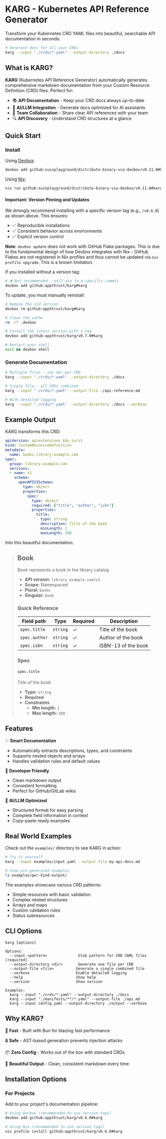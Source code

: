 # KARG - Kubernetes API Reference Generator

Transform your Kubernetes CRD YAML files into beautiful, searchable API documentation in seconds.

```bash
# Generate docs for all your CRDs
karg --input "./crds/*.yaml" --output-directory ./docs
```

## What is KARG?

**KARG** (Kubernetes API Reference Generator) automatically generates comprehensive markdown documentation from your Custom Resource Definition (CRD) files. Perfect for:

- 📚 **API Documentation** - Keep your CRD docs always up-to-date
- 🤖 **AI/LLM Integration** - Generate docs optimized for AI assistants
- 👥 **Team Collaboration** - Share clear API references with your team
- 🔍 **API Discovery** - Understand CRD structures at a glance

## Quick Start

### Install

Using [Devbox](https://www.jetify.com/devbox):

<!-- begin:devbox_install - DON'T EDIT: This block will be replaced by CI -->
```bash
devbox add github:suinplayground/distribute-binary-via-devbox/v0.11.0#karg
```
<!-- end:devbox_install -->

Using [Nix](https://nixos.org/):

<!-- begin:nix_install - DON'T EDIT: This block will be replaced by CI -->
```bash
nix run github:suinplayground/distribute-binary-via-devbox/v0.11.0#karg -- --help
```
<!-- end:nix_install -->

#### Important: Version Pinning and Updates

We strongly recommend installing with a specific version tag (e.g., `/v0.6.0`) as shown above. This ensures:
- ✅ Reproducible installations
- ✅ Consistent behavior across environments
- ✅ Explicit version control

**Note**: `devbox update` does not work with GitHub Flake packages. This is due to the fundamental design of how Devbox integrates with Nix - GitHub Flakes are not registered in Nix profiles and thus cannot be updated via `nix profile upgrade`. This is a known limitation. 

If you installed without a version tag:
```bash
# ❌ Not recommended - will pin to a specific commit
devbox add github:appthrust/karg#karg
```

To update, you must manually reinstall:
```bash
# Remove the old version
devbox rm github:appthrust/karg#karg

# Clean the cache
rm -rf .devbox

# Install the latest version with a tag
devbox add github:appthrust/karg/v0.7.0#karg

# Restart your shell
exit && devbox shell
```

### Generate Documentation

```bash
# Multiple files - one doc per CRD
karg --input "./crds/*.yaml" --output-directory ./docs

# Single file - all CRDs combined
karg --input "./crds/*.yaml" --output-file ./api-reference.md

# With detailed logging
karg --input "./crds/*.yaml" --output-directory ./docs --verbose
```

## Example Output

KARG transforms this CRD:

```yaml
apiVersion: apiextensions.k8s.io/v1
kind: CustomResourceDefinition
metadata:
  name: books.library.example.com
spec:
  group: library.example.com
  versions:
  - name: v1
    schema:
      openAPIV3Schema:
        type: object
        properties:
          spec:
            type: object
            required: ["title", "author", "isbn"]
            properties:
              title:
                type: string
                description: Title of the book
                minLength: 1
                maxLength: 200
```

Into this beautiful documentation:

> ## Book
> 
> Book represents a book in the library catalog
> 
> - **API version:** `library.example.com/v1`
> - **Scope:** Namespaced
> - **Plural:** `books`
> - **Singular:** `book`
> 
> ### Quick Reference
> 
> | Field path    | Type     | Required | Description         |
> | ------------- | -------- | -------- | ------------------- |
> | `spec.title`  | `string` | ✓        | Title of the book   |
> | `spec.author` | `string` | ✓        | Author of the book  |
> | `spec.isbn`   | `string` | ✓        | ISBN-13 of the book |
> 
> ### Spec
> 
> #### `spec.title`
> 
> Title of the book
> 
> - **Type:** `string`
> - **Required**
> - **Constraints**
>   - **Min length:** `1`
>   - **Max length:** `200`

## Features

✨ **Smart Documentation**
- Automatically extracts descriptions, types, and constraints
- Supports nested objects and arrays
- Handles validation rules and default values

🎯 **Developer Friendly**
- Clean markdown output
- Consistent formatting
- Perfect for GitHub/GitLab wikis

🤖 **AI/LLM Optimized**
- Structured format for easy parsing
- Complete field information in context
- Copy-paste ready examples

## Real World Examples

Check out the `examples/` directory to see KARG in action:

```bash
# Try it yourself
karg --input examples/input.yaml --output-file my-api-docs.md

# View pre-generated examples
ls examples/per-kind-output/
```

The examples showcase various CRD patterns:
- Simple resources with basic validation
- Complex nested structures
- Arrays and maps
- Custom validation rules
- Status subresources

## CLI Options

```
karg [options]

Options:
  --input <pattern>              Glob pattern for CRD YAML files (required)
  --output-directory <dir>       Generate one file per CRD
  --output-file <file>          Generate a single combined file
  --verbose                     Enable detailed logging
  --help                        Show help
  --version                     Show version

Examples:
  karg --input "./crds/*.yaml" --output-directory ./docs
  karg --input "./manifests/**/*.yaml" --output-file ./api.md
  karg --input config.yaml --output-directory ./output --verbose
```

## Why KARG?

🚀 **Fast** - Built with Bun for blazing fast performance

🔒 **Safe** - AST-based generation prevents injection attacks

📦 **Zero Config** - Works out of the box with standard CRDs

🎨 **Beautiful Output** - Clean, consistent markdown every time

## Installation Options

### For Projects

Add to your project's documentation pipeline:

```bash
# Using Devbox (recommended to use version tags)
devbox add github:appthrust/karg/v0.6.0#karg

# Using Nix (recommended to use version tags) 
nix profile install github:appthrust/karg/v0.6.0#karg
```